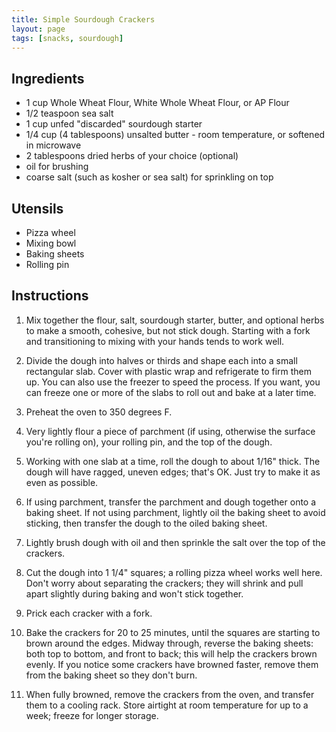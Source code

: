 ```yaml
---
title: Simple Sourdough Crackers
layout: page
tags: [snacks, sourdough]
---
```


## Ingredients

* 1 cup Whole Wheat Flour, White Whole Wheat Flour, or AP Flour
* 1/2 teaspoon sea salt
* 1 cup unfed "discarded" sourdough starter
* 1/4 cup (4 tablespoons) unsalted butter - room temperature, or softened in microwave
* 2 tablespoons dried herbs of your choice (optional)
* oil for brushing
* coarse salt (such as kosher or sea salt) for sprinkling on top

## Utensils

* Pizza wheel
* Mixing bowl
* Baking sheets
* Rolling pin

## Instructions

1. Mix together the flour, salt, sourdough starter, butter, and optional herbs to make a smooth, cohesive, but not stick dough. Starting with a fork and transitioning to mixing with your hands tends to work well.

2. Divide the dough into halves or thirds and shape each into a small rectangular slab. Cover with plastic wrap and refrigerate to firm them up. You can also use the freezer to speed the process. If you want, you can freeze one or more of the slabs to roll out and bake at a later time.

3. Preheat the oven to 350 degrees F.

4. Very lightly flour a piece of parchment (if using, otherwise the surface you're rolling on), your rolling pin, and the top of the dough.

5. Working with one slab at a time, roll the dough to about 1/16" thick. The dough will have ragged, uneven edges; that's OK. Just try to make it as even as possible.

6. If using parchment, transfer the parchment and dough together onto a baking sheet. If not using parchment, lightly oil the baking sheet to avoid sticking, then transfer the dough to the oiled baking sheet.

7. Lightly brush dough with oil and then sprinkle the salt over the top of the crackers.

8. Cut the dough into 1 1/4" squares; a rolling pizza wheel works well here. Don't worry about separating the crackers; they will shrink and pull apart slightly during baking and won't stick together.

9. Prick each cracker with a fork.

10. Bake the crackers for 20 to 25 minutes, until the squares are starting to brown around the edges. Midway through, reverse the baking sheets: both top to bottom, and front to back; this will help the crackers brown evenly. If you notice some crackers have browned faster, remove them from the baking sheet so they don't burn.

11. When fully browned, remove the crackers from the oven, and transfer them to a cooling rack. Store airtight at room temperature for up to a week; freeze for longer storage.


